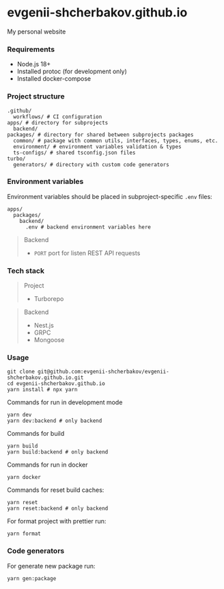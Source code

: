# evgenii-shcherbakov.github.io
My personal website

### Requirements

- Node.js 18+
- Installed protoc (for development only)
- Installed docker-compose

### Project structure

```shell
.github/
  workflows/ # CI configuration
apps/ # directory for subprojects
  backend/
packages/ # directory for shared between subprojects packages
  common/ # package with common utils, interfaces, types, enums, etc.
  environment/ # environment variables validation & types
  ts-configs/ # shared tsconfig.json files
turbo/
  generators/ # directory with custom code generators
```

### Environment variables

Environment variables should be placed in subproject-specific `.env` files:

```shell
apps/
  packages/
    backend/
      .env # backend environment variables here
```

> Backend
> 
> - `PORT` port for listen REST API requests

### Tech stack

> Project
> 
> - Turborepo

> Backend
> 
> - Nest.js
> - GRPC
> - Mongoose

### Usage

```shell
git clone git@github.com:evgenii-shcherbakov/evgenii-shcherbakov.github.io.git
cd evgenii-shcherbakov.github.io
yarn install # npx yarn
```

Commands for run in development mode

```shell
yarn dev
yarn dev:backend # only backend
```

Commands for build

```shell
yarn build
yarn build:backend # only backend
```

Commands for run in docker

```shell
yarn docker
```

Commands for reset build caches:
```shell
yarn reset
yarn reset:backend # only backend
```

For format project with prettier run:
```shell
yarn format
```

### Code generators

For generate new package run:
```shell
yarn gen:package
```
